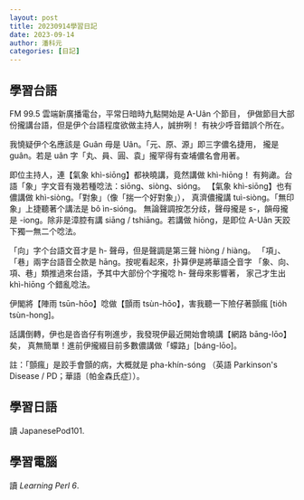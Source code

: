 ```yaml
---
layout: post
title: 20230914學習日記
date: 2023-09-14
author: 潘科元
categories: [日記]
---
```

## 學習台語

FM 99.5 雲端新廣播電台，平常日暗時九點開始是 A-Uân 个節目，
伊做節目大部份攏講台語，但是伊个台語程度欲做主持人，誠拚咧！
有袂少呼音錯誤个所在。

我憢疑伊个名應該是 Guân 毋是 Uân。「元、原、源」即三字儂名捷用，
攏是 guân。若是 uân 字「丸、員、圓、袁」攏罕得有查埔儂名會用著。

即位主持人，連【氣象 khì-siōng】都袂曉講，竟然講做 khì-hiōng！
有夠譀。台語「象」字文音有幾若種唸法：siōng、siòng、sióng。
【氣象 khì-siōng】也有儂講做 khì-siòng。「對象」（像「揣一个好對象」），
真濟儂攏講 tuì-siòng。「無印象」上捷聽著个講法是 bô ìn-sióng。
無論聲調按怎分歧，聲母攏是 s-，韻母攏是 -iong。除非是漳腔有講
siāng / tshiāng。若講做 hiōng，是即位 A-Uân 天跤下獨一無二个唸法。

「向」字个台語文音才是 h- 聲母，但是聲調是第三聲 hiòng / hiàng。
「項」、「巷」兩字台語音仝款是 hāng。按呢看起來，扑算伊是將華語仝音字
「象、向、項、巷」類推過來台語，予其中大部份个字攏唸 h- 聲母來影響著，
家己才生出 khì-hiōng 个錯亂唸法。

伊閣將【陣雨 tsūn-hōo】唸做【顫雨 tsùn-hōo】，害我聽一下險仔著顫瘋
[tio̍h tsùn-hong]。
 
話講倒轉，伊也是沓沓仔有咧進步，我發現伊最近開始會曉講【網路 bāng-lōo】矣，
真無簡單！進前伊攏綴目前多數儂講做「蠓路」[báng-lōo]。

註：「顫瘋」是跤手會顫的病，大概就是 pha-khín-sóng
（英語 Parkinson's Disease / PD；華語〔帕金森氏症〕）。

## 學習日語

讀 JapanesePod101.

## 學習電腦

讀 *Learning Perl 6*.

